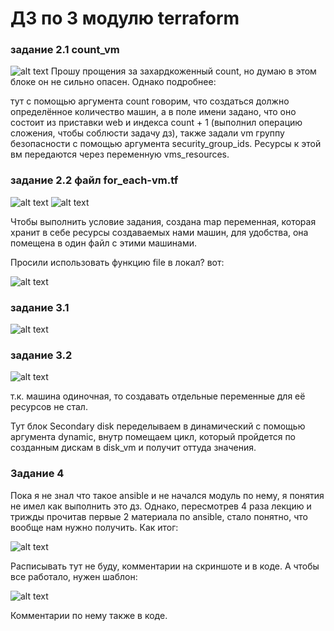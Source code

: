 # ДЗ по 3 модулю terraform
### задание 2.1 count_vm
![alt text](image.png)
Прошу прощения за захардкоженный count, но думаю в этом блоке он не сильно опасен. Однако подробнее:

тут с помощью аргумента count говорим, что создаться должно определённое количество машин, а в поле имени задано, что оно состоит из приставки web и индекса count + 1 (выполнил операцию сложения, чтобы соблюсти задачу дз), также задали vm группу безопасности с помощью аргумента security_group_ids.
Ресурсы к этой вм передаются через переменную vms_resources.

### задание 2.2 файл for_each-vm.tf

![alt text](image-1.png)
![alt text](image-2.png)

Чтобы выполнить условие задания, создана map переменная, которая хранит в себе ресурсы создаваемых нами машин, для удобства, она помещена в один файл с этими машинами.

Просили использовать функцию file в локал? вот:

![alt text](image-3.png)


### задание 3.1 

![alt text](image-4.png)

### задание 3.2

![alt text](image-5.png)

т.к. машина одиночная, то создавать отдельные переменные для её ресурсов не стал.

Тут блок Secondary disk переделываем в динамический с помощью аргумента dynamic, внутр помещаем цикл, который пройдется по созданным дискам в disk_vm и получит оттуда значения.

### Задание 4

Пока я не знал что такое ansible и не начался модуль по нему, я понятия не имел как выполнить это дз. Однако, пересмотрев 4 раза лекцию и трижды прочитав первые 2 материала по ansible, стало понятно, что вообще нам нужно получить. Как итог:

![alt text](image-6.png)

Расписывать тут не буду, комментарии на скриншоте и в коде. А чтобы все работало, нужен шаблон:

![alt text](image-7.png)

Комментарии по нему также в коде.

